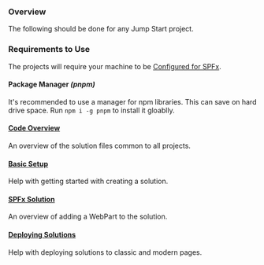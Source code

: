 ### Overview

The following should be done for any Jump Start project.

### Requirements to Use

The projects will require your machine to be [Configured for SPFx](https://docs.microsoft.com/en-us/sharepoint/dev/spfx/set-up-your-development-environment).

#### Package Manager _(pnpm)_

It's recommended to use a manager for npm libraries. This can save on hard drive space. Run `npm i -g pnpm` to install it gloablly.

#### [Code Overview](/jump-start-projects/overview/code-overview)

An overview of the solution files common to all projects.

#### [Basic Setup](/jump-start-projects/overview/basic-setup)

Help with getting started with creating a solution.

#### [SPFx Solution](/jump-start-projects/overview/spfx)

An overview of adding a WebPart to the solution.

#### [Deploying Solutions](/jump-start-projects/overview/deployment)

Help with deploying solutions to classic and modern pages.
